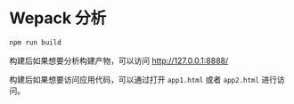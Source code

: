 # Wepack 分析

``` bash
npm run build
```

构建后如果想要分析构建产物，可以访问 <http://127.0.0.1:8888/>

构建后如果想要访问应用代码，可以通过打开 `app1.html` 或者 `app2.html` 进行访问。
